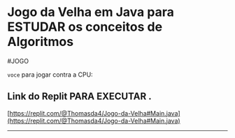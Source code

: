 # Jogo da Velha em Java para ESTUDAR  os conceitos de Algoritmos


#JOGO 

 `` voce `` para jogar contra a CPU:

## Link do Replit  PARA EXECUTAR .

[https://replit.com/@Thomasda4/Jogo-da-Velha#Main.java](https://replit.com/@Thomasda4/Jogo-da-Velha#Main.java)

---